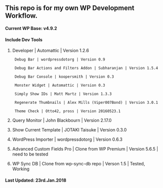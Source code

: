 ## This repo is for my own WP Development Workflow.

#### Current WP Base: v4.9.2

#### Include Dev Tools
1. Developer | Automattic | Version 1.2.6

        Debug Bar | wordpressdotorg | Version 0.9
        
        Debug Bar Actions and Filters Addon | Subharanjan | Version 1.5.4
        
        Debug Bar Console | koopersmith | Version 0.3
        
        Monster Widget | Automattic | Version 0.3 
        
        Simply Show IDs | Matt Martz | Version 1.3.3
        
        Regenerate Thumbnails | Alex Mills (Viper007Bond) | Version 3.0.1
        
        Theme Check | Otto42, pross | Version 20160523.1
        
2. Query Monitor | John Blackbourn | Version 2.17.0

3. Show Current Template | JOTAKI Taisuke | Version 0.3.0

4. WordPress Importer | wordpressdotorg | Version 0.6.3

5. Advanced Custom Fields Pro | Clone from WP Premium | Version 5.6.5 | need to be tested

6. WP Sync DB | Clone from wp-sync-db repo | Verson 1.5 | Tested, Working

#### Last Updated: 23rd.Jan.2018